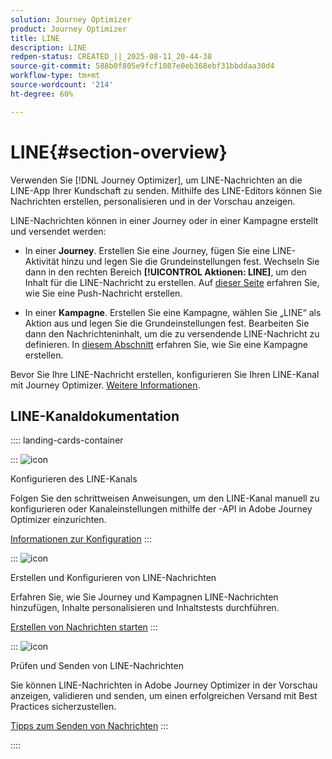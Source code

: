 ```yaml
---
solution: Journey Optimizer
product: Journey Optimizer
title: LINE
description: LINE
redpen-status: CREATED_||_2025-08-11_20-44-38
source-git-commit: 588b0f805e9fcf1087e0eb368ebf31bbddaa30d4
workflow-type: tm+mt
source-wordcount: '214'
ht-degree: 60%

---
```



# LINE{#section-overview}


Verwenden Sie [!DNL Journey Optimizer], um LINE-Nachrichten an die LINE-App Ihrer Kundschaft zu senden. Mithilfe des LINE-Editors können Sie Nachrichten erstellen, personalisieren und in der Vorschau anzeigen.

LINE-Nachrichten können in einer Journey oder in einer Kampagne erstellt und versendet werden:

* In einer **Journey**. Erstellen Sie eine Journey, fügen Sie eine LINE-Aktivität hinzu und legen Sie die Grundeinstellungen fest. Wechseln Sie dann in den rechten Bereich **[!UICONTROL Aktionen: LINE]**, um den Inhalt für die LINE-Nachricht zu erstellen. Auf [dieser Seite](../using/building-journeys/journey-gs.md) erfahren Sie, wie Sie eine Push-Nachricht erstellen.

* In einer **Kampagne**. Erstellen Sie eine Kampagne, wählen Sie „LINE“ als Aktion aus und legen Sie die Grundeinstellungen fest. Bearbeiten Sie dann den Nachrichteninhalt, um die zu versendende LINE-Nachricht zu definieren. In [diesem Abschnitt](../using/campaigns/create-campaign.md#configure) erfahren Sie, wie Sie eine Kampagne erstellen.

Bevor Sie Ihre LINE-Nachricht erstellen, konfigurieren Sie Ihren LINE-Kanal mit Journey Optimizer. [Weitere Informationen](../using/line/line-configuration.md).

## LINE-Kanaldokumentation

:::: landing-cards-container

:::
![icon](https://cdn.experienceleague.adobe.com/icons/gear.svg)

Konfigurieren des LINE-Kanals

Folgen Sie den schrittweisen Anweisungen, um den LINE-Kanal manuell zu konfigurieren oder Kanaleinstellungen mithilfe der -API in Adobe Journey Optimizer einzurichten.

[Informationen zur Konfiguration](../using/line/line-configuration.md)
:::

:::
![icon](https://cdn.experienceleague.adobe.com/icons/list-check.svg)

Erstellen und Konfigurieren von LINE-Nachrichten

Erfahren Sie, wie Sie Journey und Kampagnen LINE-Nachrichten hinzufügen, Inhalte personalisieren und Inhaltstests durchführen.

[Erstellen von Nachrichten starten](../using/line/create-line.md)
:::

:::
![icon](https://cdn.experienceleague.adobe.com/icons/bullseye.svg)

Prüfen und Senden von LINE-Nachrichten

Sie können LINE-Nachrichten in Adobe Journey Optimizer in der Vorschau anzeigen, validieren und senden, um einen erfolgreichen Versand mit Best Practices sicherzustellen.

[Tipps zum Senden von Nachrichten](../using/line/send-line.md)
:::

::::
